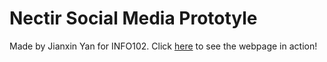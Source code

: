 # Nectir Social Media Prototyle
Made by Jianxin Yan for INFO102.
Click <a href="http://students.washington.edu/yanja/Project/index.html">here</a> to see the webpage in action!
